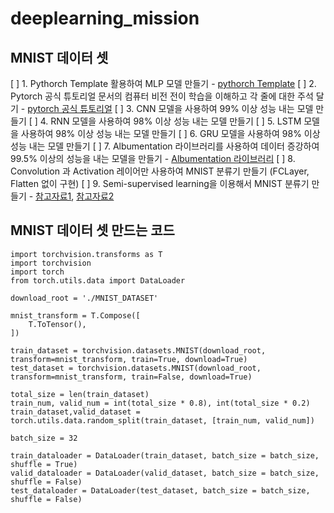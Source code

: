 # deeplearning_mission

## MNIST 데이터 셋

[ ] 1. Pythorch Template 활용하여 MLP 모델 만들기 - [pythorch Template](https://github.com/victoresque/pytorch-template)
[ ] 2. Pytorch 공식 튜토리얼 문서의 컴퓨터 비전 전이 학습을 이해하고 각 줄에 대한 주석 달기 - [pytorch 공식 튜토리얼](https://pytorch.org/tutorials/beginner/transfer_learning_tutorial.html)
[ ] 3. CNN 모델을 사용하여 99% 이상 성능 내는 모델 만들기
[ ] 4. RNN 모델을 사용하여 98% 이상 성능 내는 모델 만들기
[ ] 5. LSTM 모델을 사용하여 98% 이상 성능 내는 모델 만들기
[ ] 6. GRU 모델을 사용하여 98% 이상 성능 내는 모델 만들기
[ ] 7. Albumentation 라이브러리를 사용하여 데이터 증강하여 99.5% 이상의 성능을 내는 모델을 만들기 - [Albumentation 라이브러리](https://albumentations.ai/)
[ ] 8. Convolution 과 Activation 레이어만 사용하여 MNIST 분류기 만들기 (FCLayer, Flatten 없이 구현)
[ ] 9. Semi-supervised learning을 이용해서 MNIST 분류기 만들기 - [참고자료1](https://blog.est.ai/2020/11/ssl/), [참고자료2](https://github.com/rubicco/mnist-semi-supervised)

## MNIST 데이터 셋 만드는 코드
```
import torchvision.transforms as T
import torchvision
import torch
from torch.utils.data import DataLoader

download_root = './MNIST_DATASET'

mnist_transform = T.Compose([
    T.ToTensor(),
])

train_dataset = torchvision.datasets.MNIST(download_root, transform=mnist_transform, train=True, download=True)
test_dataset = torchvision.datasets.MNIST(download_root, transform=mnist_transform, train=False, download=True) 

total_size = len(train_dataset)
train_num, valid_num = int(total_size * 0.8), int(total_size * 0.2) 
train_dataset,valid_dataset = torch.utils.data.random_split(train_dataset, [train_num, valid_num])

batch_size = 32

train_dataloader = DataLoader(train_dataset, batch_size = batch_size, shuffle = True)
valid_dataloader = DataLoader(valid_dataset, batch_size = batch_size, shuffle = False)
test_dataloader = DataLoader(test_dataset, batch_size = batch_size, shuffle = False)
```
